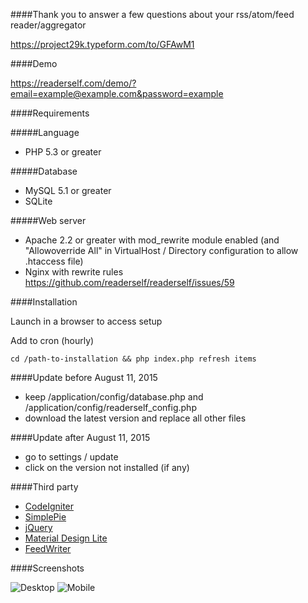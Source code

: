 ####Thank you to answer a few questions about your rss/atom/feed reader/aggregator

https://project29k.typeform.com/to/GFAwM1

####Demo

https://readerself.com/demo/?email=example@example.com&password=example

####Requirements

#####Language
* PHP 5.3 or greater

#####Database
* MySQL 5.1 or greater
* SQLite

#####Web server
* Apache 2.2 or greater with mod_rewrite module enabled (and "Allowoverride All" in VirtualHost / Directory configuration to allow .htaccess file)
* Nginx with rewrite rules https://github.com/readerself/readerself/issues/59

####Installation

Launch in a browser to access setup

Add to cron (hourly)
```text
cd /path-to-installation && php index.php refresh items
```

####Update before August 11, 2015
* keep /application/config/database.php and /application/config/readerself_config.php
* download the latest version and replace all other files

####Update after August 11, 2015
* go to settings / update
* click on the version not installed (if any)

####Third party

* [CodeIgniter](http://ellislab.com/codeigniter/)
* [SimplePie](http://simplepie.org)
* [jQuery](http://jquery.com/)
* [Material Design Lite](http://www.getmdl.io/)
* [FeedWriter](https://github.com/ajaxray/FeedWriter)

####Screenshots

![Desktop](https://readerself.com/medias/home.png)
![Mobile](https://readerself.com/medias/moto-g-2014.png)
